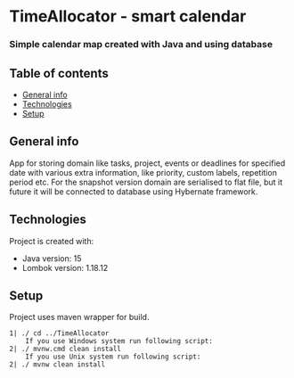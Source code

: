 # TimeAllocator - smart calendar
### Simple calendar map created with Java and using database

## Table of contents
* [General info](#general-info)
* [Technologies](#technologies)
* [Setup](#setup)

## General info
App for storing domain like tasks, project, events or deadlines for specified date with various extra information, like priority, custom labels, repetition period etc.
For the snapshot version domain are serialised to flat file, but it future it will be connected to database using Hybernate framework.
	
## Technologies
Project is created with:
* Java version: 15
* Lombok version: 1.18.12
	
## Setup
Project uses maven wrapper for build.

```
1| ./ cd ../TimeAllocator
    If you use Windows system run following script:
2| ./ mvnw.cmd clean install
    If you use Unix system run following script:
2| ./ mvnw clean install

```
<!-- 
    TODO
   * update frameworks
   * update build instruction
   * follow https://www.flynerd.pl/2018/06/jak-napisac-dobre-readme-projektu-na-githubie.html
--> 